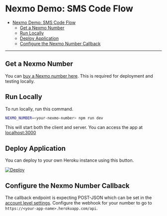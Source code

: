 # Nexmo Demo: SMS Code Flow

- [Nexmo Demo: SMS Code Flow](#nexmo-demo-sms-code-flow)
  - [Get a Nexmo Number](#get-a-nexmo-number)
  - [Run Locally](#run-locally)
  - [Deploy Application](#deploy-application)
  - [Configure the Nexmo Number Callback](#configure-the-nexmo-number-callback)

---

## Get a Nexmo Number

You can [buy a Nexmo number here][1]. This is required for deployment and testing locally.

## Run Locally

To run locally, run this command.

```bash
NEXMO_NUMBER=<your-nexmo-number> npm run dev
``` 

This will start both the client and server. You can access the app at [localhost:3000][4]

## Deploy Application

You can deploy to your own Heroku instance using this button.

[![Deploy](https://www.herokucdn.com/deploy/button.svg)][2]

## Configure the Nexmo Number Callback

The callback endpoint is expecting POST-JSON which can be set in the [account level settings][3]. Configure the webhook for your number to go to `https://<your-app-name>.herokuapp.com/api`.

[1]: <https://dashboard.nexmo.com/your-numbers>
[2]: <https://heroku.com/deploy>
[3]: <https://dashboard.nexmo.com/settings>
[4]: <http://localhost:3000>
